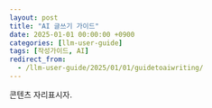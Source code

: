 ```yaml
---
layout: post
title: "AI 글쓰기 가이드"
date: 2025-01-01 00:00:00 +0900
categories: [llm-user-guide]
tags: [작성가이드, AI]
redirect_from:
  - /llm-user-guide/2025/01/01/guidetoaiwriting/
---
```

콘텐츠 자리표시자.

